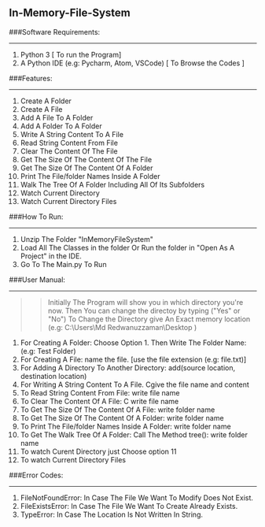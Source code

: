 ## In-Memory-File-System

###Software Requirements: 
***************************** 
1. Python 3 [ To run the Program] 
2. A Python IDE (e.g: Pycharm, Atom, VSCode) [ To Browse the Codes ]  

###Features: 
************************* 
1. Create A Folder 
2. Create A File 
3. Add A File To A Folder 
3. Add A Folder To A Folder 
4. Write A String Content To A File 
5. Read String Content From File 
6. Clear The Content Of The File 
7. Get The Size Of The Content Of The File 
8. Get The Size Of The Content Of A Folder 
9. Print The File/folder Names Inside A Folder 
10. Walk The Tree Of A Folder Including All Of Its Subfolders 
11. Watch Current Directory   
12. Watch Current Directory Files

###How To Run: 
******************************* 
1. Unzip The Folder "InMemoryFileSystem" 
2. Load All The Classes in the folder Or Run the folder in "Open As A Project" in the IDE. 
3. Go To The Main.py To Run  

###User Manual: 
********************************* 
>> Initially The Program will show you in which directory you're now. Then You can change the directoy by typing ("Yes" or "No")
>> To Change the Directory give An Exact memory location (e.g: C:\Users\Md Redwanuzzaman\Desktop ) 
1. For Creating A Folder: Choose Option 1. Then Write The Folder Name: (e.g: Test Folder)  
2. For Creating A File: name the file. [use the file extension (e.g: file.txt)]  
3. For Adding A Directory To Another Directory:  add(source location, destination location) 
4. For Writing A String Content To A File. Cgive the file name and content 
5. To Read String Content From File:  write file name 
6. To Clear The Content Of A File: C write file name 
7. To Get The Size Of The Content Of A File:  write folder name 
8. To Get The Size Of The Content Of A Folder: write folder name 
9. To Print The File/folder Names Inside A Folder: write folder name 
10. To Get The Walk Tree Of A Folder: Call The Method tree(): write folder name   
11. To watch Curent Directory just Choose option 11
12. To watch Current Directory Files 

###Error Codes: 
********************* 
1. FileNotFoundError: In Case The File We Want To Modify Does Not Exist. 
2. FileExistsError: In Case The File We Want To Create Already Exists. 
3. TypeError: In Case The Location Is Not Written In String.
